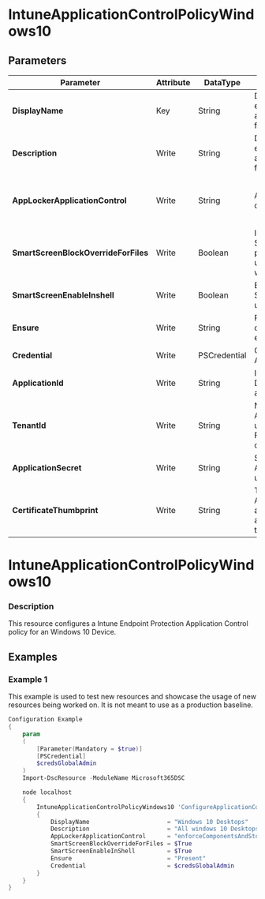 ﻿# IntuneApplicationControlPolicyWindows10

## Parameters

| Parameter | Attribute | DataType | Description | Allowed Values |
| --- | --- | --- | --- | --- |
| **DisplayName** | Key | String | Display name of the endpoint protection application control policy for Windows 10. ||
| **Description** | Write | String | Description of the endpoint protection application control policy for Windows 10. ||
| **AppLockerApplicationControl** | Write | String | App locker application control mode |notConfigured, enforceComponentsAndStoreApps, auditComponentsAndStoreApps, enforceComponentsStoreAppsAndSmartlocker, auditComponentsStoreAppsAndSmartlocker|
| **SmartScreenBlockOverrideForFiles** | Write | Boolean | Indicates whether or not SmartScreen will not present an option for the user to disregard the warning and run the app. ||
| **SmartScreenEnableInshell** | Write | Boolean | Enforce the use of SmartScreen for all users. ||
| **Ensure** | Write | String | Present ensures the site collection exists, absent ensures it is removed |Present, Absent|
| **Credential** | Write | PSCredential | Credentials of the Intune Admin ||
| **ApplicationId** | Write | String | Id of the Azure Active Directory application to authenticate with. ||
| **TenantId** | Write | String | Name of the Azure Active Directory tenant used for authentication. Format contoso.onmicrosoft.com ||
| **ApplicationSecret** | Write | String | Secret of the Azure Active Directory tenant used for authentication. ||
| **CertificateThumbprint** | Write | String | Thumbprint of the Azure Active Directory application's authentication certificate to use for authentication. ||


# IntuneApplicationControlPolicyWindows10

### Description

This resource configures a Intune Endpoint Protection Application Control policy for an Windows 10 Device.

## Examples

### Example 1

This example is used to test new resources and showcase the usage of new resources being worked on.
It is not meant to use as a production baseline.

```powershell
Configuration Example
{
    param
    (
        [Parameter(Mandatory = $true)]
        [PSCredential]
        $credsGlobalAdmin
    )
    Import-DscResource -ModuleName Microsoft365DSC

    node localhost
    {
        IntuneApplicationControlPolicyWindows10 'ConfigureApplicationControlPolicyWindows10'
        {
            DisplayName                      = "Windows 10 Desktops"
            Description                      = "All windows 10 Desktops"
            AppLockerApplicationControl      = "enforceComponentsAndStoreApps"
            SmartScreenBlockOverrideForFiles = $True
            SmartScreenEnableInShell         = $True
            Ensure                           = "Present"
            Credential                       = $credsGlobalAdmin
        }
    }
}
```

